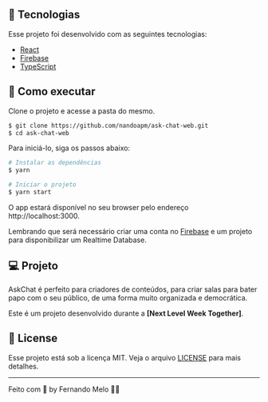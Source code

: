 ## 🧪 Tecnologias

Esse projeto foi desenvolvido com as seguintes tecnologias:

- [React](https://reactjs.org)
- [Firebase](https://firebase.google.com/)
- [TypeScript](https://www.typescriptlang.org/)

## 🚀 Como executar

Clone o projeto e acesse a pasta do mesmo.

```bash
$ git clone https://github.com/nandoapm/ask-chat-web.git
$ cd ask-chat-web
```

Para iniciá-lo, siga os passos abaixo:
```bash
# Instalar as dependências
$ yarn

# Iniciar o projeto
$ yarn start
```
O app estará disponível no seu browser pelo endereço http://localhost:3000.

Lembrando que será necessário criar uma conta no [Firebase](https://firebase.google.com/) e um projeto para disponibilizar um Realtime Database.

## 💻 Projeto

AskChat é perfeito para criadores de conteúdos, para criar salas para bater papo com o seu público, de uma forma muito organizada e democrática. 

Este é um projeto desenvolvido durante a **[Next Level Week Together]**.

## 📝 License

Esse projeto está sob a licença MIT. Veja o arquivo [LICENSE](LICENSE.md) para mais detalhes.

---

Feito com 💜 by Fernando Melo 👋🏻
